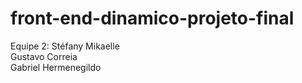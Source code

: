 # front-end-dinamico-projeto-final

Equipe 2:
Stéfany Mikaelle
</br>
Gustavo Correia
</br>
Gabriel Hermenegildo
